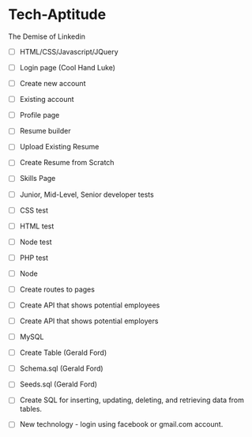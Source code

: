 # Tech-Aptitude
The Demise of Linkedin


- [ ] HTML/CSS/Javascript/JQuery
- [ ] Login page (Cool Hand Luke)
- [ ] Create new account
- [ ] Existing account
- [ ] Profile page
- [ ] Resume builder
- [ ] Upload Existing Resume
- [ ] Create Resume from Scratch
- [ ] Skills Page
- [ ] Junior, Mid-Level, Senior developer tests
- [ ] CSS test
- [ ] HTML test
- [ ] Node test
- [ ] PHP test

- [ ] Node
- [ ] Create routes to pages  
- [ ] Create API that shows potential employees
- [ ] Create API that shows potential employers

- [ ] MySQL
- [ ] Create Table  (Gerald Ford)
- [ ] Schema.sql    (Gerald Ford)
- [ ] Seeds.sql     (Gerald Ford)
- [ ] Create SQL for inserting, updating, deleting, and retrieving data from tables.

- [ ] New technology - login using facebook or gmail.com account.
